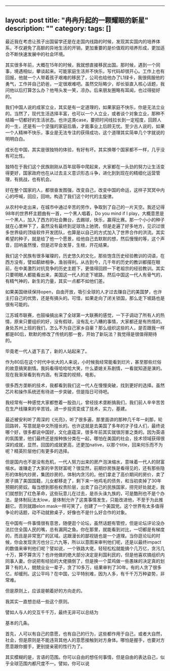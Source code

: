 
---
layout: post
title: "冉冉升起的一颗耀眼的新星"
description: ""
category: 
tags: []
---


最近我在考虑让孩子出国留学还是在走国内线路的时候，发现其实国内的培养体系，不仅避免了高额的异地生活的开销，更加重要的是价值观的培养形成，更加适合不断快速发展中的社会环境。

其实很多年前，大概在15年的时候，我就想直接移民出国。那时候，遇到一个同事，境遇相似，攀谈起来。可能家庭生活并不快乐，写代码却很开心。工作上也有回报，他就一个人带着孩子艰难的移民了，公司也给他办了L1绿卡，我很佩服他的勇气，工作并自己奶爸，一定很艰难吧。虽然交际略少，却长驱直入核心话题，我问他以后打算怎么办？他甩头发一笑，凉办。后来朋友圈略有耳闻，也过得挺好的。

我们中国人说的成家立业，其实是有一定道理的，如果家庭不快乐，你是无法立业的。当然了，现代生活选择丰富，也可以一个人立业，或者谈个对象立业，那种不结婚一切都好的生活状态。也许这类case，要把时间线拉长到一定程度，回顾人的一生，还是有一个坚强的家庭后盾，才能事业上后顾无忧。至少古人说的，如果一个人精神不快乐，事业是无法专注的获得成功，这个道理其实简单几个字就说的明明白白。

成长在中国，其实是很独特的体验，有好有坏。其实换哪个国家都不一样，几乎没有可比性。

独特在于我们这个民族刚刚从百年屈辱中爬起来，大家都在一头劲的努力让生活变得更好，国家政府也在从过去主义意识形态斗争，进化到到现在的精细化运营管理，有挑战，也有机会。

好在整个国家的人，都很奋发图强，改变自己，改变中国的命运，这样子冥冥中内心的呼喊，回应，回响，构造了我们这个时代的主旋律。

从农村中走出来，在城市中通过辛苦的劳作，争取到了自己的一片天空。我还记得98年的世界杯主题曲有一首，一个黑人唱着，Do you mind if I play，大概意思是一个黑人，加入了西方的社会舞台，去踢球，快乐，赢得比赛。那一个小小的种子就在心里种下了，虽然没有最终到足球场上驰骋，但是走遍了好多地方，见识过很多世界级的顶级软件开发团队，也算是以自己的方式加入了世界合作的洪流。其实希望的种子，就是给了他一个愿景，给他自己去默默的想，然后慢慢的等，这个声音，回响虽然慢，但是迟早会发芽，生根，开花结果。

我们这个民族有很多璀璨的，历史悠久的文化，那些饱含历史经验教训的词语，在西方没有，譬如鹬蚌相争，渔翁得利。从古到今，几千年的历史的教训都摆在眼前，在中美激烈对抗竞争的历史主题下，更值得回顾一下老祖宗的经验教训。其实只要明眼人都能看出来，美国这一代人的走下坡路，然后中国这一代人有骨气的，有精气神的，新生的力量，其实一点都不如他们差。

如果美国继续保持open，自由开放，吸引全球的人才过去赚自己的美国梦，也许主打自己的优势，还是有搞头的。可惜，如果走向了闭关锁国，那么走下坡路也是很有可能的。

江苏城市联赛，也鼓噪搞出来了全球第一大联赛的感觉，一下子调动了所有人的热情，原来只要组织的好，没有假球，没有乱七八糟的事情，大家都还是有热情的。身处苏州上班的我们，怎么不为自己家乡自豪？那么组织这些的人，是否跟我一样都是80后，默默的修改了传统的那一套，开始了新玩法？我觉得是很值得期待的。

毕竟老一代人退下去了，新的人站起来了。

作为80后在这个时代中长大的人来说，小时候我经常能看到烂片，甚至那些烂俗的故意搞笑剧情。我妈看得哈哈哈大笑，什么婆媳关系剧情，一看就知道是演的。现在我渐渐看到有内涵，有深度的视频，电影。

很多西方垄断的技术，我都看到我们这一代人在慢慢突破，找到更好的选择。虽然芯片和操作系统还有待进一步突破，但是指日可待吧。

我经常有一种感觉大家都憋着一股劲儿，曾经技术垄断搞我们，我们前人辛辛苦苦在生产线赚来的辛苦钱，进一步投资变成了技术，实力，基建。

最近被安利听了周深的《光亮》，听了很多遍，那里面讲的那种几千年一刹那，轮回路转，写意就是中文所擅长的。也许这就是去美国了多年的才子佳人们，最终说哪个好，很多都说中国好，文化底蕴深，很多年前其实就很厉害之类的。因为英语的氛围里，他们最终还是按种族分类在一起，哪怕在美国的社会，技术领域获得很深的成就，显然，回国的成就更高，还更加native，以那个title，回来何乐而不为呢？精英阶层他们有更多的选择。


但是国内也不是没有危机，一代人努力出来的房产泡沫缩水，意味着一代人的财富缩水。谁赚走了大家的辛苦财富呢？很显然，前期炒房族是看得见的，还有那些隐形的体制内炒房，集团炒房的，体制内贪污的。他们拿走了高价期间的房价，卖了房子搞了美国国籍，儿女都移走了，剩下来一地鸡毛的债务，和当初卖掉了30年预期的房奴。每当想到那些权贵阶层，出卖了自己的民族国家，捞完好处就走，我们就想到了红色革命，这些玩意儿在过去，是杀头诛九族的，可是酷刑也不是个办法，是体制玩法太low，是体制允许了这类事情发生，只能改进他，不至于为此推翻它。否则就跟elon mask一样可笑了，创建了一个美国党。这个世界有太多值得争论的话题，动不动就掀桌子，好像也不是什么好合作的对象。

在中国有一件事情很有意思，随便逛个论坛，虽然话题有管控，但是论坛评论没办法拦住全国人民的嘴，总有漏网之鱼。你在那里，就能看到对比，一切都是有梯度的，而且是非常宽广的区域。这跟漫长的鄙视链也是一个道理。当你逛论坛的时候，你会发现贪污也分三六九等，所以以意图来审判他们呢，还是以最终impact的数值来审判他们呢？譬如说，一个铁路大佬，轻轻松松就能搞个几万亿，贪污几十万，算不算贪污？也许他做的绝大部分决定是利国利民的，但是他喜欢搞组织内同事人妻。你说把有经验的大佬搞倒了，但是换一个菜鸡做一些愚昧的决定真的划算？有的人，兢兢业业一辈子，贪了10多万，结果审判了30年。有的人贪了很多亿，却缓刑。这公平吗？在中国，公平特别难，因为人多，有千千万万种姿势，非常难。

但是原则上，应该是朝着好的方向走的。

我其实一直想总结一些这个原则。

譬如人与人的交互千千万，最终无非可以总结为

基本的几条。

首先，人可以有自己的意愿，也有自己的行为，这些都作用于自己，或者大自然，社会，但是原则是不能违背其他人的意愿接触到对方身体。哪怕是握手，也要对方愿意跟你握手，更别提亲密的性行为了。

其实模糊的是，言语的范围。你可以自由的想任何事情，但是自由的表达自己，似乎全球范围内都尺度不一。譬如，你可以说



